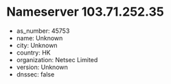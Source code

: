 # Nameserver 103.71.252.35

* as_number: 45753
* name: Unknown
* city: Unknown
* country: HK
* organization: Netsec Limited
* version: Unknown
* dnssec: false
